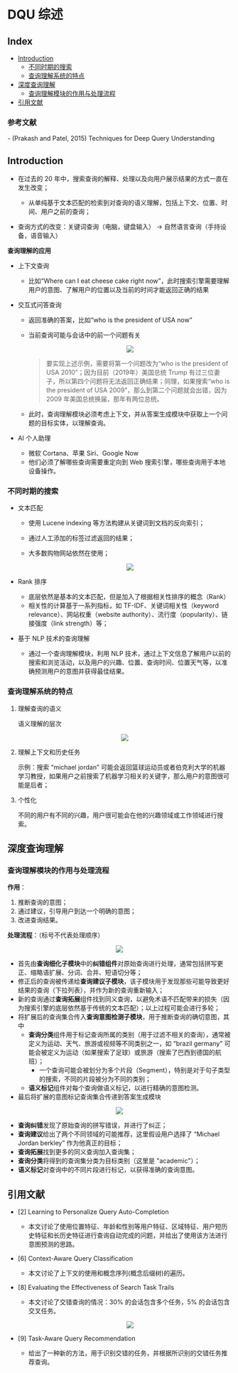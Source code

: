 DQU 综述
===

Index
---
<!-- TOC -->

- [Introduction](#introduction)
    - [不同时期的搜索](#不同时期的搜索)
    - [查询理解系统的特点](#查询理解系统的特点)
- [深度查询理解](#深度查询理解)
    - [查询理解模块的作用与处理流程](#查询理解模块的作用与处理流程)
- [引用文献](#引用文献)

<!-- /TOC -->

<h3> 参考文献 </h3>
- (Prakash and Patel, 2015) Techniques for Deep Query Understanding


## Introduction

- 在过去的 20 年中，搜索查询的解释、处理以及向用户展示结果的方式一直在发生改变；
    - 从单纯基于文本匹配的检索到对查询的语义理解，包括上下文、位置、时间、用户之前的查询；

- 查询方式的改变：关键词查询（电脑，键盘输入） -> 自然语言查询（手持设备，语音输入）

**查询理解的应用**

- 上下文查询
    - 比如“Where can I eat cheese cake right now”，此时搜索引擎需要理解用户的意图、了解用户的位置以及当前的时间才能返回正确的结果

- 交互式问答查询
    - 返回准确的答案，比如“who is the president of USA now”
    - 当前查询可能与会话中的前一个问题有关

        <div align="center"><img src="./_assets/TIM截图20190212181144.png" height="" /></div>

        > 要实现上述示例，需要将第一个问题改为“who is the president of USA 2010”；因为目前（2019年）美国总统 Trump 有过三位妻子，所以第四个问题将无法返回正确结果；同理，如果搜索“who is the president of USA 2009”，那么到第二个问题就会出错，因为 2009 年美国总统换届，那年有两位总统。

    - 此时，查询理解模块必须考虑上下文，并从答案生成模块中获取上一个问题的目标实体，以理解查询。

- AI 个人助理
    - 微软 Cortana、苹果 Siri、Google Now
    - 他们必须了解哪些查询需要重定向到 Web 搜索引擎，哪些查询用于本地设备操作。


### 不同时期的搜索

- 文本匹配
    - 使用  Lucene indexing 等方法构建从关键词到文档的反向索引；
    - 通过人工添加的标签过滤返回的结果；
    - 大多数购物网站依然在使用；

        <div align="center"><img src="./_assets/TIM截图20190213103134.png" height="" /></div>
        
- Rank 排序
    - 底层依然是基本的文本匹配，但是加入了根据相关性排序的概念（Rank）
    - 相关性的计算基于一系列指标，如 TF-IDF、关键词相关性（keyword relevance）、网站权重（website authority）、流行度（popularity）、链接强度（link strength）等；

- 基于 NLP 技术的查询理解
    - 通过一个查询理解模块，利用 NLP 技术，通过上下文信息了解用户以前的搜索和浏览活动，以及用户的兴趣、位置、查询时间、位置天气等，以准确预测用户的意图并获得最佳结果。

### 查询理解系统的特点

1. 理解查询的语义

    语义理解的层次

    <div align="center"><img src="./_assets/TIM截图20190213105813.png" height="" /></div>

1. 理解上下文和历史任务

    示例：搜索 “michael jordan” 可能会返回篮球运动员或者伯克利大学的机器学习教授，如果用户之前搜索了机器学习相关的关键字，那么用户的意图很可能是后者；

1. 个性化

    不同的用户有不同的兴趣，用户很可能会在他的兴趣领域或工作领域进行搜索。


## 深度查询理解

### 查询理解模块的作用与处理流程

**作用**：
1. 推断查询的意图；
1. 通过建议，引导用户到达一个明确的意图；
1. 改进查询结果。

**处理流程**：（标号不代表处理顺序）

<div align="center"><img src="./_assets/TIM截图20190213144945.png" height="" /></div>

- 首先由**查询细化子模块**中的**纠错组件**对原始查询进行处理，通常包括拼写更正、缩略语扩展、分词、合并、短语切分等；
- 修正后的查询被传递给**查询建议子模块**，该子模块用于发现那些可能导致更好结果的查询（下拉列表），并作为新的查询重新输入；
- 新的查询通过**查询拓展**组件找到同义查询，以避免术语不匹配带来的损失（因为搜索引擎的底层依然基于传统的文本匹配）；以上过程可能会进行多轮；
- 将扩展后的查询集合传入**查询意图检测子模块**，用于推断查询的确切意图，其中
    - **查询分类**组件用于标记查询所属的类别（用于过滤不相关的查询），通常被定义为运动、天气、旅游或视频等不同类别之一，如 “brazil germany” 可能会被定义为运动（如果搜索了足球）或旅游（搜索了巴西到德国的航班）；
        - 一个查询可能会被划分为多个片段（Segment），特别是对于句子类型的搜索，不同的片段被分为不同的类别；
    - **语义标记**组件对每个查询做语义标记，以进行精确的意图检测。
- 最后将扩展的意图标记查询集合传递到答案生成模块

<div align="center"><img src="./_assets/TIM截图20190213151159.png" height="" /></div>

- **查询纠错**发现了原始查询的拼写错误，并进行了纠正；
- **查询建议**给出了两个不同领域的可能推荐，这里假设用户选择了 “Michael Jordan berkley” 作为他真正的目标；
- **查询拓展**找到更多的同义查询加入查询集；
- **查询分类**将得到的查询集分类为目标类别（这里是 "academic"）；
- **语义标记**对查询中的不同片段进行标记，以获得准确的查询意图。




## 引用文献
- [2] Learning to Personalize Query Auto-Completion
    - 本文讨论了使用位置特征、年龄和性别等用户特征、区域特征、用户短历史特征和长历史特征进行查询自动完成的问题，并给出了使用该方法进行意图预测的思路。
- [6] Context-Aware Query Classification
    - 本文讨论了上下文的使用和概念序列(概念后缀树)的遍历。
- [8] Evaluating the Effectiveness of Search Task Trails
    - 本文讨论了交错查询的情况：30% 的会话包含多个任务，5% 的会话包含交叉任务。

        <div align="center"><img src="./_assets/TIM截图20190213120835.png" height="" /></div>

- [9] Task-Aware Query Recommendation
    - 给出了一种新的方法，用于识别交错的任务，并根据所识别的交错任务推荐查询。